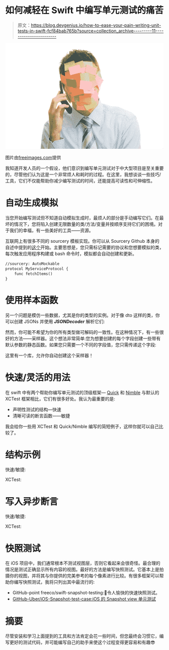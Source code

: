 # 如何减轻在 Swift 中编写单元测试的痛苦

> 原文：<https://blog.devgenius.io/how-to-ease-your-pain-writing-unit-tests-in-swift-fcf84bab765b?source=collection_archive---------11----------------------->

![](img/9b00f9401b3dfbc26210bd0e897278e0.png)

图片由[freeimages.com](https://www.freeimages.com/photo/busy-businessman-2-1237011)提供

我知道开发人员的一个假设，他们意识到编写单元测试对于中大型项目是至关重要的，尽管他们认为这是一个非常烦人和耗时的过程。在这里，我想谈谈一些技巧/工具，它们不仅能帮助你减少编写测试的时间，还能提高可读性和可伸缩性。

# 自动生成模拟

当您开始编写测试但不知道自动模拟生成时，最烦人的部分是手动编写它们。在最坏的情况下，您将陷入创建无限数量的类/方法/变量并按顺序支持它们的困境。对于我们的幸福，有一些美好的工具——资源。

互联网上有很多不同的 sourcery 模板实现。你可以从 Sourcery Github 本身的自述中提到的[这个](https://github.com/krzysztofzablocki/Sourcery#quick-mocking-intro--getting-started-video)开始。主要思想是，您只需标记需要的协议和您想要模拟的类，每次触发应用程序构建或 bash 命令时，模拟都会自动创建和更新。

```
//sourcery: AutoMockable
protocol MyServiceProtocol { 
    func fetchItems() 
}
```

# 使用样本函数

另一个问题是模仿一些数据，尤其是你的类型的实例。对于像 dto 这样的类，你可以创建 JSONs 并使用 ***JSONDecoder*** 解析它们:

然而，你可能不希望为你的所有类型做可解码的一致性。在这种情况下，有一些很好的方法——采样器。这个想法非常简单:您为想要创建的每个字段创建一些带有默认参数的静态函数。如果您只需要一个不同的字段值，您只需传递这个字段:

这里有一个库，允许你自动创建这个采样器！

# 快速/灵活的用法

在 swift 中有两个帮助你编写单元测试的顶级框架— [Quick](https://github.com/Quick/Quick) 和 [Nimble](https://github.com/Quick/Nimble) 与默认的 XCTest 框架相比，它们有很多好处。我认为最重要的是:

*   声明性测试的结构—快速
*   清晰可读的断言函数——敏捷

我会给你一些用 XCTest 和 Quick/Nimble 编写的简短例子，这样你就可以自己比较了。

# 结构示例

快速/敏捷:

XCTest:

# 写入异步断言

快速/敏捷:

XCTest:

# 快照测试

在 iOS 项目中，我们通常根本不测试视图层，否则它看起来会很奇怪。最合理的情况是测试正确显示所有内容的视图。最好的方法是编写快照测试。它基本上是拍摄你的视图，并将其与你提供的完美参考的每个像素进行比较。有很多框架可以帮助你编写快照测试，我将只列出其中最流行的:

*   GitHub-point freeco/swift-snapshot-testing:📸令人愉快的快速快照测试。
*   [GitHub-Uber/iOS-Snapshot-test-case:iOS 的 Snapshot view 单元测试](https://github.com/uber/ios-snapshot-test-case)

# 摘要

尽管安装和学习上面提到的工具和方法肯定会花一些时间，但您最终会习惯它，编写更好的测试代码，并可能编写自己的助手来使这个过程变得更容易和有趣😎
